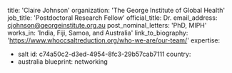 title: 'Claire Johnson'
organization: 'The George Institute of Global Health'
job_title: 'Postdoctoral Research Fellow'
official_title: Dr.
email_address: cjohnson@georgeinstitute.org.au
post_nominal_letters: 'PhD, MIPH'
works_in: 'India, Fiji, Samoa, and Australia'
link_to_biography: 'https://www.whoccsaltreduction.org/who-we-are/our-team/'
expertise:
  - salt
id: c74a50c2-d3ed-4954-8fc3-29b57cab7111
country:
  - australia
blueprint: networking
